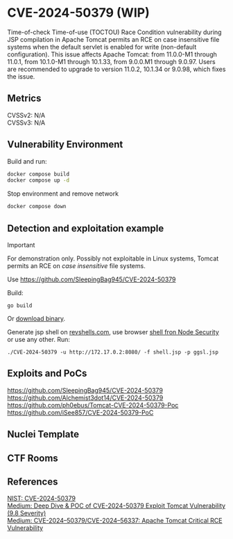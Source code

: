 # CVE-2024-50379 (WIP)
Time-of-check Time-of-use (TOCTOU) Race Condition vulnerability during JSP compilation in Apache Tomcat permits an RCE on case insensitive file systems when the default servlet is enabled for write (non-default configuration). This issue affects Apache Tomcat: from 11.0.0-M1 through 11.0.1, from 10.1.0-M1 through 10.1.33, from 9.0.0.M1 through 9.0.97. Users are recommended to upgrade to version 11.0.2, 10.1.34 or 9.0.98, which fixes the issue.

## Metrics
CVSSv2: N/A   
CVSSv3: N/A   

## Vulnerability Environment
Build and run:
```bash
docker compose build
docker compose up -d
```

Stop environment and remove network
```bash
docker compose down
```
## Detection and exploitation example
> [!IMPORTANT]
> For demonstration only. Possibly not exploitable in Linux systems, Tomcat permits an RCE on _case insensitive_ file systems.

Use https://github.com/SleepingBag945/CVE-2024-50379

Build:
```
go build
```
Or [download binary](https://github.com/SleepingBag945/CVE-2024-50379/releases/tag/f).

Generate jsp shell on [revshells.com](https://www.revshells.com/), use browser [shell fron Node Security](https://node-security.com/posts/jsp-war-shell/) or use any other.
Run:
```
./CVE-2024-50379 -u http://172.17.0.2:8080/ -f shell.jsp -p ggsl.jsp
```

## Exploits and PoCs
https://github.com/SleepingBag945/CVE-2024-50379   
https://github.com/Alchemist3dot14/CVE-2024-50379  
https://github.com/ph0ebus/Tomcat-CVE-2024-50379-Poc   
https://github.com/iSee857/CVE-2024-50379-PoC

## Nuclei Template

## CTF Rooms

## References
[NIST: CVE-2024-50379](https://nvd.nist.gov/vuln/detail/CVE-2024-50379)   
[Medium: Deep Dive & POC of CVE-2024-50379 Exploit Tomcat Vulnerability (9.8 Severity)](https://medium.com/@patelvidhi4288/deep-dive-poc-of-cve-2024-50379-exploit-tomcat-vulnerability-9-8-severity-776cfcfcf3ed)   
[Medium: CVE-2024–50379/CVE-2024–56337: Apache Tomcat Critical RCE Vulnerability](https://medium.com/@cyber_dark/cve-2024-50379-cve-2024-56337-apache-tomcat-critical-rce-vulnerability-9bbd1015ea2a)
